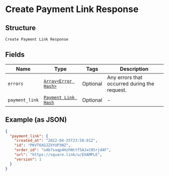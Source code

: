 
# Create Payment Link Response

## Structure

`Create Payment Link Response`

## Fields

| Name | Type | Tags | Description |
|  --- | --- | --- | --- |
| `errors` | [`Array<Error Hash>`](../../doc/models/error.md) | Optional | Any errors that occurred during the request. |
| `payment_link` | [`Payment Link Hash`](../../doc/models/payment-link.md) | Optional | - |

## Example (as JSON)

```json
{
  "payment_link": {
    "created_at": "2022-04-25T23:58:01Z",
    "id": "PKVT6XGJZXYUP3NZ",
    "order_id": "o4b7saqp4HzhNttf5AJxC0Srjd4F",
    "url": "https://square.link/u/EXAMPLE",
    "version": 1
  }
}
```

